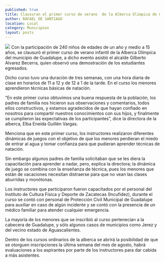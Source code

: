 ```yaml
---
published: true
title: Clausuran el primer curso de verano  de la Alberca Olímpica de Guadalupe
author: RAFAEL DE SANTIAGO
location: Local
category: Municipios
layout: posts
---
```


![](http://i.imgur.com/qABpVsCm.jpg)
Con la participación de 240 niños de edades de un año y medio a 15 años, se clausuró el primer curso de verano infantil de la Alberca Olímpica del municipio de Guadalupe, a dicho evento asistió el alcalde Gilberto Alvarez Becerra, quien observó una demostración de los estudiantes egresados.

Dicho curso tuvo una duración de tres semanas, con una hora diaria de clase en horarios de 11 a 12 y de 12 a 1 de la tarde. En el curso los menores aprendieron técnicas básicas de natación.

“En este primer curso obtuvimos una buena respuesta de la población, los padres de familia nos hicieron sus observaciones y comentarios, todos ellos constructivos, y estamos agradecidos de que hayan confiado en nosotros para compartir nuestros conocimientos con sus hijos, y finalmente se cumplieron las expectativas de los participantes”, dice la directora de la alberca, Elba Eneida Guillén Vargas.

Menciona que en este primer curso, los instructores realizaron diferentes dinámicas de juegos con el objetivo de que los menores perdieran el miedo de entrar al agua y tomar confianza para que pudieran aprender técnicas de natación.

Sin embargo algunos padres de familia solicitaban que se les diera la capacitación para aprender a nadar, pero, explica la directora; la dinámica de juego se combina con la enseñanza de técnica, pues los menores que están de vacaciones necesitan distraerse para que no vean las clases aburridas y monótonas.

Los instructores que participaron fueron capacitados por el personal del Instituto de Cultura Física y Deporte de Zacatecas (Incufidez), durante el curso se contó con personal de Protección Civil Municipal de Guadalupe para auxiliar en caso de algún incidente y se contó con la presencia de un médico familiar para atender cualquier emergencia.

La mayoría de los menores que se inscribió al curso pertenecían a la cabecera de Guadalupe, y sólo algunos casos de municipios como Jerez y del vecino estado de Aguascalientes.

Dentro de los cursos ordinarios de la alberca se abrirá la posibilidad de que se otorguen inscripciones la última semana del mes de agosto, habrá evaluaciones a los aspirantes por parte de los instructores para dar cabida a más asistentes.
